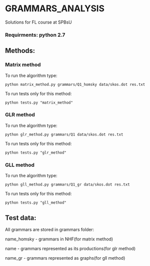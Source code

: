 # GRAMMARS_ANALYSIS
Solutions for FL course at SPBsU

### Requirments: python 2.7

## Methods:

### Matrix method

To run the algorithm type:
```
python matrix_method.py grammars/Q1_homsky data/skos.dot res.txt
```

To run tests only for this method:

```
python tests.py "matrix_method"
```


### GLR method

To run the algorithm type:
```
python glr_method.py grammars/Q1 data/skos.dot res.txt
```

To run tests only for this method:

```
python tests.py "glr_method"
```

###


### GLL method

To run the algorithm type:
```
python gll_method.py grammars/Q1_gr data/skos.dot res.txt
```

To run tests only for this method:

```
python tests.py "gll_method"
```

###

## Test data:

All grammars are stored in grammars folder:

name_homsky - grammars in NHF(for matrix method)

name - grammars represented as its productions(for glr method)

name_gr - grammars represented as graphs(for gll method)